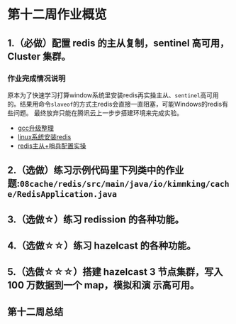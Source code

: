 # 第十二周作业概览

## 1.（必做）配置 redis 的主从复制，sentinel 高可用，Cluster 集群。

### 作业完成情况说明
原本为了快速学习打算window系统里安装redis再实操主从、`sentinel`高可用的。结果用命令`slaveof`的方式主redis会直接一直阻塞，可能Windows的redis有些问题。
最终放弃只能在腾讯云上一步步搭建环境来完成实验。
- [gcc升级整理](https://github.com/lvzbOne/mygeekbangwork/blob/master/src/main/java/week12/gcc%E5%8D%87%E7%BA%A7.md)
- [linux系统安装redis](https://github.com/lvzbOne/mygeekbangwork/blob/master/src/main/java/week12/linux%E7%B3%BB%E7%BB%9F%E5%AE%89%E8%A3%85redis.md)
- [redis主从+哨兵配置实操](https://github.com/lvzbOne/mygeekbangwork/blob/master/src/main/java/week12/redis%E4%B8%BB%E4%BB%8E%E5%93%A8%E5%85%B5%E5%AE%9E%E6%93%8D.md)

## 2.（选做）练习示例代码里下列类中的作业题:`08cache/redis/src/main/java/io/kimmking/cache/RedisApplication.java`

## 3.（选做☆）练习 redission 的各种功能。

## 4.（选做☆☆）练习 hazelcast 的各种功能。

## 5.（选做☆☆☆）搭建 hazelcast 3 节点集群，写入 100 万数据到一个 map，模拟和演 示高可用。

## 第十二周总结